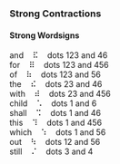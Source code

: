 ### Strong Contractions

#### Strong Wordsigns

and&nbsp;&nbsp;&nbsp;&nbsp;&#x282f;&nbsp;&nbsp;&nbsp;&nbsp;dots 123 and 46  
for&nbsp;&nbsp;&nbsp;&nbsp;&#x283f;&nbsp;&nbsp;&nbsp;&nbsp;dots 123 and 456  
of&nbsp;&nbsp;&nbsp;&nbsp;&#x2837;&nbsp;&nbsp;&nbsp;&nbsp;dots 123 and 56  
the&nbsp;&nbsp;&nbsp;&nbsp;&#x282e;&nbsp;&nbsp;&nbsp;&nbsp;dots 23 and 46  
with&nbsp;&nbsp;&nbsp;&nbsp;&#x283e;&nbsp;&nbsp;&nbsp;&nbsp;dots 23 and 456  
child&nbsp;&nbsp;&nbsp;&nbsp;&#x2821;&nbsp;&nbsp;&nbsp;&nbsp;dots 1 and 6  
shall&nbsp;&nbsp;&nbsp;&nbsp;&#x2829;&nbsp;&nbsp;&nbsp;&nbsp;dots 1 and 46  
this&nbsp;&nbsp;&nbsp;&nbsp;&#x2839;&nbsp;&nbsp;&nbsp;&nbsp;dots 1 and 456  
which&nbsp;&nbsp;&nbsp;&nbsp;&#x2831;&nbsp;&nbsp;&nbsp;&nbsp;dots 1 and 56  
out&nbsp;&nbsp;&nbsp;&nbsp;&#x2833;&nbsp;&nbsp;&nbsp;&nbsp;dots 12 and 56  
still&nbsp;&nbsp;&nbsp;&nbsp;&#x280c;&nbsp;&nbsp;&nbsp;&nbsp;dots 3 and 4  
